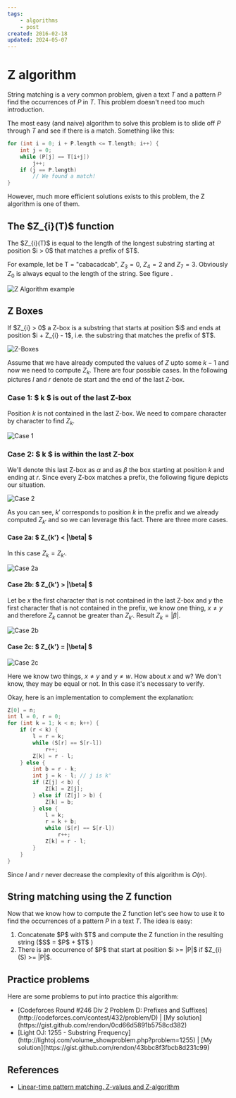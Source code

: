 ```yaml
---
tags:
    - algorithms
    - post
created: 2016-02-18
updated: 2024-05-07
---
```

# Z algorithm

String matching is a very common problem, given a text $T$ and a pattern $P$ find the occurrences of $P$ in $T$. This problem doesn't need too much introduction.

The most easy (and naive) algorithm to solve this problem is to slide off $P$ through $T$ and see if there is a match. Something like this:


```cpp
for (int i = 0; i + P.length <= T.length; i++) {
    int j = 0;
    while (P[j] == T[i+j])
        j++;
    if (j == P.length)
        // We found a match!
}

```

However, much more efficient solutions exists to this problem, the Z algorithm is one of them.

<h2>The $Z_{i}(T)$ function</h2>

<div class="box">
  The $Z_{i}(T)$ is equal to the length of the longest substring starting at position $i > 0$ that matches a prefix of $T$.
</div> 

For example, let be T = "cabacadcab", $Z_{3} = 0$, $Z_{4} = 2$ and $Z_{7} = 3$. Obviously $Z_{0}$ is always equal to the length of the string. See figure .

![Z Algorithm example](/z-algorithm/z_alg_example.png)

## Z Boxes

<div class="box">
    If $Z_{i} > 0$ a Z-box is a substring that starts at position $i$ and ends at position $i + Z_{i} - 1$, i.e. the substring that matches the prefix of $T$.
</div>

![Z-Boxes](/z-algorithm/z_boxes.svg)


Assume that we have already computed the values of $Z$ upto some $k-1$ and now we need to compute $Z_{k}$. There are four possible cases. In the following pictures $l$ and $r$ denote de start and the end of the last Z-box.

### Case 1: $ k $ is out of the last Z-box

Position $k$ is not contained in the last Z-box. We need to compare character by character to find $Z_{k}$.

![Case 1](/z-algorithm/z_alg_cases_1.svg)


### Case 2: $ k $ is within the last Z-box
We'll denote this last Z-box as $\alpha$ and as $\beta$ the box starting at position $k$ and ending at $r$. Since every Z-box matches a prefix, the following figure depicts our situation.

![Case 2](/z-algorithm/z_alg_cases_2.svg)

As you can see, $k'$ corresponds to position $k$ in the prefix and we already computed $Z_{k'}$ and so we can leverage this fact. There are three more cases.


#### Case 2a: $ Z_{k'} < |\\beta| $

In this case $Z_{k} = Z_{k'}$.

![Case 2a](/z-algorithm/z_alg_cases_2a.svg)


#### Case 2b: $ Z_{k'} > |\\beta| $

Let be $x$ the first character that is not contained in the last Z-box and $y$ the first character that is not contained in the prefix, we know one thing, $x \neq y$ and therefore $Z_{k}$ cannot be greater than $Z_{k'}$. Result $Z_{k} = |\beta|$.

![Case 2b](/z-algorithm/z_alg_cases_2b.svg)

#### Case 2c: $ Z_{k'} = |\beta| $

![Case 2c](/z-algorithm/z_alg_cases_2c.svg)

Here we know two things, $x \neq y$  and $y \neq w$. How about $x$ and $w$? We don't know, they may be equal or not. In this case it's necessary to verify.

Okay, here is an implementation to complement the explanation:


```cpp
Z[0] = n;
int l = 0, r = 0;
for (int k = 1; k < n; k++) {
    if (r < k) {
        l = r = k;
        while (S[r] == S[r-l])
            r++;
        Z[k] = r - l;
    } else {
        int b = r - k;
        int j = k - l; // j is k'
        if (Z[j] < b) {
            Z[k] = Z[j];
        } else if (Z[j] > b) {
            Z[k] = b;
        } else {
            l = k;
            r = k + b;
            while (S[r] == S[r-l])
                r++;
            Z[k] = r - l;
        }
    }
}

```

Since $l$ and $r$ never decrease the complexity of this algorithm is $O(n)$.

## String matching using the Z function

Now that we know how to compute the Z function let's see how to use it to find the occurrences of a pattern $P$ in a text $T$. The idea is easy:

<ol>
  <li>Concatenate $P$ with $T$ and compute the Z function in the resulting string ($S$ = $P$ + $T$ )</li>
  <li>There is an occurrence of $P$ that start at position $i >= |P|$ if  $Z_{i}(S) >= |P|$.</li>
</ol>

<h2>Practice problems</h2>
Here are some problems to put into practice this algorithm:

<ul>
  <li>[Codeforces Round #246 Div 2 Problem D: Prefixes and Suffixes](http://codeforces.com/contest/432/problem/D) | [My solution](https://gist.github.com/rendon/0cd66d5891b5758cd382)</li>
  <li>[Light OJ: 1255 - Substring Frequency](http://lightoj.com/volume_showproblem.php?problem=1255) | [My solution](https://gist.github.com/rendon/43bbc8f3fbcb8d231c99)</li>
</ul>

## References

- [Linear-time pattern matching. Z-values and Z-algorithm](http://www.cs.ucdavis.edu/~gusfield/cs122f10/videolist.html)
